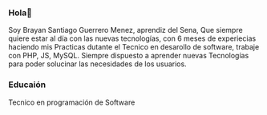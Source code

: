 ### Hola👋
Soy Brayan Santiago Guerrero Menez, aprendiz del Sena, Que siempre quiere estar al día con las nuevas tecnologías, con 6 meses de experiecias haciendo mis Practicas dutante el Tecnico en desarollo de software, trabaje con PHP, JS, MySQL. Siempre dispuesto a aprender nuevas Tecnologías para poder solucinar las necesidades de los usuarios.

### Educaión 
Tecnico en programación de Software

<!--
**Guerrero-077/Guerrero-077** is a ✨ _special_ ✨ repository because its `README.md` (this file) appears on your GitHub profile.

Here are some ideas to get you started:

- 🔭 I’m currently working on ...
- 🌱 I’m currently learning ...
- 👯 I’m looking to collaborate on ...
- 🤔 I’m looking for help with ...
- 💬 Ask me about ...
- 📫 How to reach me: ...
- 😄 Pronouns: ...
- ⚡ Fun fact: ...
-->

